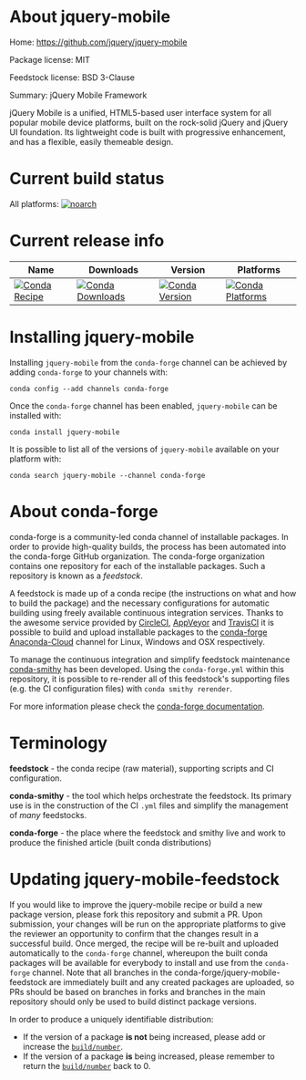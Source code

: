 About jquery-mobile
===================

Home: https://github.com/jquery/jquery-mobile

Package license: MIT

Feedstock license: BSD 3-Clause

Summary: jQuery Mobile Framework

jQuery Mobile is a unified, HTML5-based user interface system for all popular
mobile device platforms, built on the rock-solid jQuery and jQuery UI foundation.
Its lightweight code is built with progressive enhancement, and has a flexible,
easily themeable design.


Current build status
====================

All platforms:
[![noarch](https://img.shields.io/circleci/project/github/conda-forge/jquery-mobile-feedstock/master.svg?label=noarch)](https://circleci.com/gh/conda-forge/jquery-mobile-feedstock)

Current release info
====================

| Name | Downloads | Version | Platforms |
| --- | --- | --- | --- |
| [![Conda Recipe](https://img.shields.io/badge/recipe-jquery--mobile-green.svg)](https://anaconda.org/conda-forge/jquery-mobile) | [![Conda Downloads](https://img.shields.io/conda/dn/conda-forge/jquery-mobile.svg)](https://anaconda.org/conda-forge/jquery-mobile) | [![Conda Version](https://img.shields.io/conda/vn/conda-forge/jquery-mobile.svg)](https://anaconda.org/conda-forge/jquery-mobile) | [![Conda Platforms](https://img.shields.io/conda/pn/conda-forge/jquery-mobile.svg)](https://anaconda.org/conda-forge/jquery-mobile) |

Installing jquery-mobile
========================

Installing `jquery-mobile` from the `conda-forge` channel can be achieved by adding `conda-forge` to your channels with:

```
conda config --add channels conda-forge
```

Once the `conda-forge` channel has been enabled, `jquery-mobile` can be installed with:

```
conda install jquery-mobile
```

It is possible to list all of the versions of `jquery-mobile` available on your platform with:

```
conda search jquery-mobile --channel conda-forge
```


About conda-forge
=================

conda-forge is a community-led conda channel of installable packages.
In order to provide high-quality builds, the process has been automated into the
conda-forge GitHub organization. The conda-forge organization contains one repository
for each of the installable packages. Such a repository is known as a *feedstock*.

A feedstock is made up of a conda recipe (the instructions on what and how to build
the package) and the necessary configurations for automatic building using freely
available continuous integration services. Thanks to the awesome service provided by
[CircleCI](https://circleci.com/), [AppVeyor](http://www.appveyor.com/)
and [TravisCI](https://travis-ci.org/) it is possible to build and upload installable
packages to the [conda-forge](https://anaconda.org/conda-forge)
[Anaconda-Cloud](http://docs.anaconda.org/) channel for Linux, Windows and OSX respectively.

To manage the continuous integration and simplify feedstock maintenance
[conda-smithy](http://github.com/conda-forge/conda-smithy) has been developed.
Using the ``conda-forge.yml`` within this repository, it is possible to re-render all of
this feedstock's supporting files (e.g. the CI configuration files) with ``conda smithy rerender``.

For more information please check the [conda-forge documentation](https://conda-forge.org/docs/).

Terminology
===========

**feedstock** - the conda recipe (raw material), supporting scripts and CI configuration.

**conda-smithy** - the tool which helps orchestrate the feedstock.
                   Its primary use is in the construction of the CI ``.yml`` files
                   and simplify the management of *many* feedstocks.

**conda-forge** - the place where the feedstock and smithy live and work to
                  produce the finished article (built conda distributions)


Updating jquery-mobile-feedstock
================================

If you would like to improve the jquery-mobile recipe or build a new
package version, please fork this repository and submit a PR. Upon submission,
your changes will be run on the appropriate platforms to give the reviewer an
opportunity to confirm that the changes result in a successful build. Once
merged, the recipe will be re-built and uploaded automatically to the
`conda-forge` channel, whereupon the built conda packages will be available for
everybody to install and use from the `conda-forge` channel.
Note that all branches in the conda-forge/jquery-mobile-feedstock are
immediately built and any created packages are uploaded, so PRs should be based
on branches in forks and branches in the main repository should only be used to
build distinct package versions.

In order to produce a uniquely identifiable distribution:
 * If the version of a package **is not** being increased, please add or increase
   the [``build/number``](http://conda.pydata.org/docs/building/meta-yaml.html#build-number-and-string).
 * If the version of a package **is** being increased, please remember to return
   the [``build/number``](http://conda.pydata.org/docs/building/meta-yaml.html#build-number-and-string)
   back to 0.